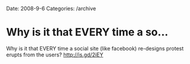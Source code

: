 Date: 2008-9-6
Categories: /archive

# Why is it that EVERY time a so...

Why is it that EVERY time a social site (like facebook) re-designs protest erupts from the users? http://is.gd/2iEY
